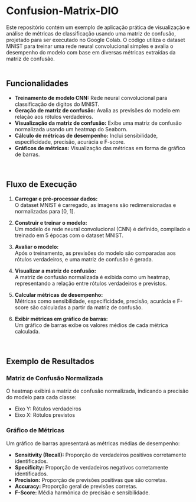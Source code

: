 # Confusion-Matrix-DIO

Este repositório contém um exemplo de aplicação prática de visualização e análise de métricas de classificação usando uma matriz de confusão, projetado para ser executado no Google Colab. O código utiliza o dataset MNIST para treinar uma rede neural convolucional simples e avalia o desempenho do modelo com base em diversas métricas extraídas da matriz de confusão.  
<br>

## Funcionalidades

- **Treinamento de modelo CNN:** Rede neural convolucional para classificação de dígitos do MNIST.  
- **Geração de matriz de confusão:** Avalia as previsões do modelo em relação aos rótulos verdadeiros.  
- **Visualização da matriz de confusão:** Exibe uma matriz de confusão normalizada usando um heatmap do Seaborn.  
- **Cálculo de métricas de desempenho:** Inclui sensibilidade, especificidade, precisão, acurácia e F-score.  
- **Gráficos de métricas:** Visualização das métricas em forma de gráfico de barras.  
<br>

## Fluxo de Execução

1. **Carregar e pré-processar dados:**  
   O dataset MNIST é carregado, as imagens são redimensionadas e normalizadas para [0, 1].  

2. **Construir e treinar o modelo:**  
   Um modelo de rede neural convolucional (CNN) é definido, compilado e treinado em 5 épocas com o dataset MNIST.  

3. **Avaliar o modelo:**  
   Após o treinamento, as previsões do modelo são comparadas aos rótulos verdadeiros, e uma matriz de confusão é gerada.  

4. **Visualizar a matriz de confusão:**  
   A matriz de confusão normalizada é exibida como um heatmap, representando a relação entre rótulos verdadeiros e previstos.  

5. **Calcular métricas de desempenho:**  
   Métricas como sensibilidade, especificidade, precisão, acurácia e F-score são calculadas a partir da matriz de confusão.  

6. **Exibir métricas em gráfico de barras:**  
   Um gráfico de barras exibe os valores médios de cada métrica calculada.  
<br>

## Exemplo de Resultados

### Matriz de Confusão Normalizada  

O heatmap exibirá a matriz de confusão normalizada, indicando a precisão do modelo para cada classe:  
- Eixo Y: Rótulos verdadeiros  
- Eixo X: Rótulos previstos  

### Gráfico de Métricas  

Um gráfico de barras apresentará as métricas médias de desempenho:  
- **Sensitivity (Recall):** Proporção de verdadeiros positivos corretamente identificados.  
- **Specificity:** Proporção de verdadeiros negativos corretamente identificados.  
- **Precision:** Proporção de previsões positivas que são corretas.  
- **Accuracy:** Proporção geral de previsões corretas.  
- **F-Score:** Média harmônica de precisão e sensibilidade.
